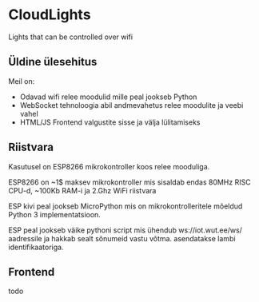 # CloudLights
Lights that can be controlled over wifi

## Üldine ülesehitus

Meil on:
* Odavad wifi relee moodulid mille peal jookseb Python
* WebSocket tehnoloogia abil andmevahetus relee moodulite ja veebi vahel
* HTML/JS Frontend valgustite sisse ja välja lülitamiseks


## Riistvara

Kasutusel on ESP8266 mikrokontroller koos relee mooduliga.

ESP8266 on ~1$ maksev mikrokontroller mis sisaldab endas 80MHz RISC CPU-d,
~100Kb RAM-i ja 2.Ghz WiFi riistvara

ESP kivi peal jookseb MicroPython mis on mikrokontrolleritele mõeldud
Python 3 implementatsioon.

ESP peal jookseb väike pythoni script mis ühendub ws://iot.wut.ee/ws/<ID>
aadressile ja hakkab sealt sõnumeid vastu võtma. <ID> asendatakse lambi
identifikaatoriga.

## Frontend

todo
